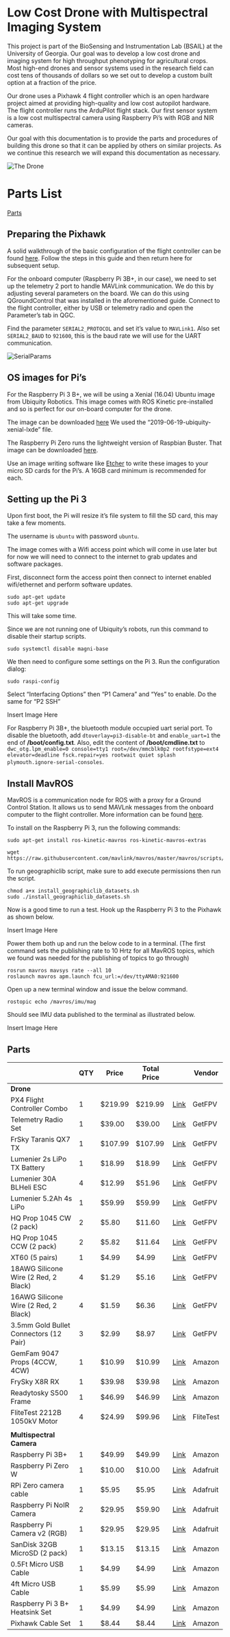 # Low Cost Drone with Multispectral Imaging System

This project is part of the BioSensing and Instrumentation Lab (BSAIL) at the University of Georgia. Our goal was to develop a low cost drone and imaging system for high throughput phenotyping for agricultural crops. Most high-end drones and sensor systems used in the research field can cost tens of thousands of dollars so we set out to develop a custom built option at a fraction of the price. 

Our drone uses a Pixhawk 4 flight controller which is an open hardware project aimed at providing high-quality and low cost autopilot hardware. The flight controller runs the ArduPilot flight stack. Our first sensor system is a low cost multispectral camera using Raspberry Pi’s with RGB and NIR cameras.

Our goal with this documentation is to provide the parts and procedures of building this drone so that it can be applied by others on similar projects. As we continue this research we will expand this documentation as necessary. 

![The Drone](https://jakealford.com/github/images/drone.JPG)

# Parts List

[Parts](#Parts)

## Preparing the Pixhawk

A solid walkthrough of the basic configuration of the flight controller can be found [here](https://docs.px4.io/v1.9.0/en/config/). Follow the steps in this guide and then return here for subsequent setup.

For the onboard computer (Raspberry Pi 3B+, in our case), we need to set up the telemetry 2 port to handle MAVLink communication.  We do this by adjusting several parameters on the board. We can do this using QGroundControl that was installed in the aforementioned guide. Connect to the flight controller, either by USB or telemetry radio and open the Parameter’s tab in QGC.

Find the parameter `SERIAL2_PROTOCOL` and set it’s value to `MAVLink1`. Also set `SERIAL2_BAUD` to `921600`, this is the baud rate we will use for the UART communication.

![SerialParams](https://jakealford.com/github/images/serial2params.png)

## OS images for Pi’s

For the Raspberry Pi 3 B+, we will be using a Xenial (16.04) Ubuntu image from Ubiquity Robotics. This image comes with ROS Kinetic pre-installed and so is perfect for our on-board computer for the drone. 

The image can be downloaded [here](https://downloads.ubiquityrobotics.com/pi.html)
We used the “2019-06-19-ubiquity-xenial-lxde” file.

The Raspberry Pi Zero runs the lightweight version of Raspbian Buster. That image can be downloaded [here](https://www.raspberrypi.org/downloads/raspbian/). 

Use an image writing software like [Etcher](https://www.balena.io/etcher/) to write these images to your micro SD cards for the Pi’s. A 16GB card minimum is recommended for each.   

## Setting up the Pi 3

Upon first boot, the Pi will resize it’s file system to fill the SD card, this may take a few moments.

The username is `ubuntu` with password `ubuntu`.

The image comes with a Wifi access point which will come in use later but for now we will need to connect to the internet to grab updates and software packages. 

First, disconnect form the access point then connect to internet enabled wifi/ethernet and perform software updates.

    sudo apt-get update
    sudo apt-get upgrade

This will take some time.

Since we are not running one of Ubiquity’s robots, run this command  to disable their startup scripts.

    sudo systemctl disable magni-base

We then need to configure some settings on the Pi 3. Run the configuration dialog:

    sudo raspi-config 

Select “Interfacing Options” then “P1 Camera” and “Yes” to enable. Do the same for “P2 SSH” 

Insert Image Here

For Raspberry Pi 3B+, the bluetooth module occupied uart serial port. To disable the bluetooth, add `dtoverlay=pi3-disable-bt` and `enable_uart=1` the end of **/boot/config.txt**. Also, edit the content of **/boot/cmdline.txt** to
`dwc_otg.lpm_enable=0 console=tty1 root=/dev/mmcblk0p2 rootfstype=ext4 elevator=deadline fsck.repair=yes rootwait quiet splash plymouth.ignore-serial-consoles`.

## Install MavROS

MavROS is a communication node for ROS with a proxy for a Ground Control Station. It allows us to send MAVLnk messages from the onboard computer to the flight controller. More information can be found [here](https://github.com/mavlink/mavros/blob/master/mavros/README.md).

To install on the Raspberry Pi 3, run the following commands:

    sudo apt-get install ros-kinetic-mavros ros-kinetic-mavros-extras

    wget https://raw.githubusercontent.com/mavlink/mavros/master/mavros/scripts/install_geographiclib_datasets.sh

To run geographiclib script, make sure to add execute permissions then run the script.

    chmod a+x install_geographiclib_datasets.sh
    sudo ./install_geographiclib_datasets.sh

Now is a good time to run a test. Hook up the Raspberry Pi 3 to the Pixhawk as shown below.

Insert Image Here

Power them both up and run the below code to in a terminal. (The first command sets the publishing rate to 10 Hrtz for all MavROS topics, which we found was needed for the publishing of topics to go through) 

    rosrun mavros mavsys rate --all 10
    roslaunch mavros apm.launch fcu_url:=/dev/ttyAMA0:921600

Open up a new terminal window and issue the below command. 

    rostopic echo /mavros/imu/mag

Should see IMU data published to the terminal as illustrated below.

Insert Image Here


## Parts

|                                        | QTY | Price   | Total Price |                                                                                                                                                                                                                                                                                                                                    | Vendor    |
|----------------------------------------|-----|---------|-------------|------------------------------------------------------------------------------------------------------------------------------------------------------------------------------------------------------------------------------------------------------------------------------------------------------------------------------------|-----------|
| **Drone**                                  |     |         |             |                                                                                                                                                                                                                                                                                                                                    |           |
| PX4 Flight Controller Combo            | 1   | $219.99 | $219.99     | [Link](https://www.getfpv.com/pixhawk-4-autopilot-and-neo-m8n-gps-pm07-combo.html)                                                                                                                                                                                                                                                 | GetFPV    |
| Telemetry Radio Set                    | 1   | $39.00  | $39.00      | [Link](https://www.getfpv.com/holybro-100mw-transceiver-telemetry-radio-set-v3-915mhz.html)                                                                                                                                                                                                                                        | GetFPV    |
| FrSky Taranis QX7 TX                   | 1   | $107.99 | $107.99     | [Link](https://www.getfpv.com/frsky-taranis-q-x7-2-4ghz-16ch-transmitter-white.html)                                                                                                                                                                                                                                               | GetFPV    |
| Lumenier 2s LiPo TX Battery            | 1   | $18.99  | $18.99      | [Link](https://www.getfpv.com/lumenier-2100mah-2s-life-q-x7-radio-transmitter-battery.html)                                                                                                                                                                                                                                        | GetFPV    |
| Lumenier 30A BLHeli ESC                | 4   | $12.99  | $51.96      | [Link](https://www.getfpv.com/lumenier-30a-blheli-s-esc-opto-2-4s.html)                                                                                                                                                                                                                                                            | GetFPV    |
| Lumenier 5.2Ah 4s LiPo                 | 1   | $59.99  | $59.99      | [Link](https://www.getfpv.com/lumenier-5200mah-4s-35c-lipo-battery.html)                                                                                                                                                                                                                                                           | GetFPV    |
| HQ Prop 1045 CW (2 pack)               | 2   | $5.80   | $11.60      | [Link](https://www.getfpv.com/hqprop-10x4-5-cw-propeller-slow-flyer-2-blade-2-pack.html)                                                                                                                                                                                                                                           | GetFPV    |
| HQ Prop 1045 CCW (2 pack)              | 2   | $5.82   | $11.64      | [Link](https://www.getfpv.com/hqprop-10x4-5-ccw-propeller-multi-rotor-2-blade-2-pack.html)                                                                                                                                                                                                                                         | GetFPV    |
| XT60 (5 pairs)                         | 1   | $4.99   | $4.99       | [Link](https://www.getfpv.com/xt60-power-connectors-5-pair.html)                                                                                                                                                                                                                                                                   | GetFPV    |
| 18AWG Silicone Wire (2 Red, 2 Black)   | 4   | $1.29   | $5.16       | [Link](https://www.getfpv.com/silicone-wire-18awg-1mtr.html)                                                                                                                                                                                                                                                                       | GetFPV    |
| 16AWG Silicone Wire (2 Red, 2 Black)   | 4   | $1.59   | $6.36       | [Link](https://www.getfpv.com/silicone-wire-14awg-1mtr.html)                                                                                                                                                                                                                                                                       | GetFPV    |
| 3.5mm Gold Bullet Connectors (12 Pair) | 3   | $2.99   | $8.97       | [Link](https://www.getfpv.com/3-5mm-gold-bullet-connectors-12-pair.html)                                                                                                                                                                                                                                                           | GetFPV    |
| GemFam 9047 Props (4CCW, 4CW)          | 1   | $10.99  | $10.99      | [Link](https://www.amazon.com/Genuine-Propellers-Phantom-RAYCorp-RAYCorp/dp/B01MZ1ICOK/ref=sr_1_1?keywords=9047+prop&qid=1571186570&s=toys-and-games&sr=1-1)                                                                                                                                                                       | Amazon    |
| FrySky X8R RX                          | 1   | $39.98  | $39.98      | [Link](https://www.amazon.com/FrSky-Taranis-Compatible-Receiver-8-Channel/dp/B00RCAHHFM/ref=asc_df_B00RCAHHFM/?tag=hyprod-20&linkCode=df0&hvadid=242048352875&hvpos=1o1&hvnetw=g&hvrand=15210555723016150379&hvpone=&hvptwo=&hvqmt=&hvdev=c&hvdvcmdl=&hvlocint=&hvlocphy=1015253&hvtargid=aud-829758849484:pla-588530700237&psc=1) | Amazon    |
| Readytosky S500 Frame                  | 1   | $46.99  | $46.99      | [Link](https://www.amazon.com/Readytosky-Quadcopter-Stretch-Version-Landing/dp/B01N0AX1MZ/ref=sr_1_9?keywords=drone+frame&qid=1569418692&s=gateway&sr=8-9)                                                                                                                                                                         | Amazon    |
| FliteTest 2212B 1050kV Motor           | 4   | $24.99  | $99.96      | [Link](https://store.flitetest.com/flite-test-radial-2212b-1050kv-brushless-motor-flt-3034/p846360)                                                                                                                                                                                                                                | FliteTest |
|                                        |     |         |             |                                                                                                                                                                                                                                                                                                                            |           |
| **Multispectral Camera**                   |     |         |             |                                                                                                                                                                                                                                                                                                                            |           |
| Raspberry Pi 3B+                       | 1   | $49.99  | $49.99      | [Link](https://www.amazon.com/ELEMENT-Element14-Raspberry-Pi-Motherboard/dp/B07BDR5PDW/ref=sr_1_4?keywords=Raspberry+Pi+3b%2B&qid=1570395844&s=electronics&sr=1-4)                                                                                                                                                                 | Amazon    |
| Raspberry Pi Zero W                    | 1   | $10.00  | $10.00      | [Link](https://www.adafruit.com/product/3400)                                                                                                                                                                                                                                                                                      | Adafruit  |
| RPi Zero camera cable                  | 1   | $5.95   | $5.95       | [Link](https://www.adafruit.com/product/3157)                                                                                                                                                                                                                                                                                      | Adafruit  |
| Raspberry Pi NoIR Camera               | 2   | $29.95  | $59.90      | [Link](https://www.adafruit.com/product/3100)                                                                                                                                                                                                                                                                                      | Adafruit  |
| Raspberry Pi Camera v2 (RGB)           | 1   | $29.95  | $29.95      | [Link](https://www.adafruit.com/product/3099)                                                                                                                                                                                                                                                                                      | Adafruit  |
| SanDisk 32GB MicroSD (2 pack)          | 1   | $13.15  | $13.15      | [Link](https://www.amazon.com/SanDisk-MicroSD-Ultra-UHS-1-Memory/dp/B00CNYV942/ref=sr_1_8?keywords=micro+sd+card+2+pack&qid=1570893964&sr=8-8%5C)                                                                                                                                                                                  | Amazon    |
| 0.5Ft Micro USB Cable                  | 1   | $4.99   | $4.99       | [Link](https://www.amazon.com/CableCreation-Charger-Compatible-Chromecast-Android/dp/B013G4EAEI/ref=sr_1_4?crid=10FF0DAIA31XN&keywords=short+usb+a+to+micro+usb+cable&qid=1570395913&s=electronics&sprefix=short+usb+a+to+mic%2Celectronics%2C169&sr=1-4)                                                                          | Amazon    |
| 4ft Micro USB Cable                    | 1   | $5.99   | $5.99       | [Link](https://www.amazon.com/CableCreation-Charger-Compatible-Chromecast-Android/dp/B013G4EDKY/ref=sr_1_4?crid=10FF0DAIA31XN&keywords=short%2Busb%2Ba%2Bto%2Bmicro%2Busb%2Bcable&qid=1570395913&s=electronics&sprefix=short%2Busb%2Ba%2Bto%2Bmic%2Celectronics%2C169&sr=1-4&th=1)                                                 | Amazon    |
| Raspberry Pi 3 B+ Heatsink Set         | 1   | $4.99   | $4.99       | [Link](https://www.amazon.com/LoveRPi-Performance-Heatsink-Set-Raspberry/dp/B018BGRDVS)                                                                                                                                                                                                                                            | Amazon    |
| Pixhawk Cable Set                      | 1   | $8.44   | $8.44       | [Link](https://www.amazon.com/dp/B01N4IRVQI/?coliid=I3UP89FP3QOA1B&colid=305F9Y448FVK8&psc=1&ref_=lv_ov_lig_dp_it)                                                                                                                                                                                                                 | Amazon    |
